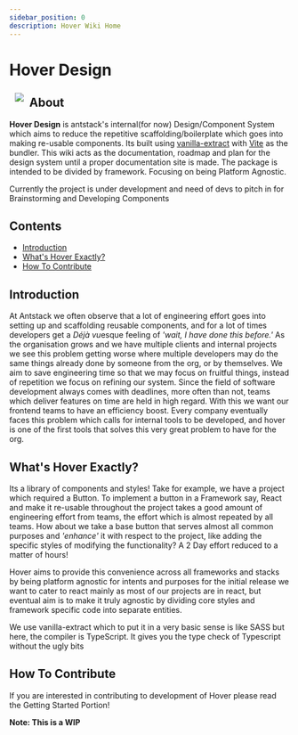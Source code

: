 ```yaml
---
sidebar_position: 0
description: Hover Wiki Home
---
```


# Hover Design

<a href="https://github.com/antstackio/hover-design">
<img src="https://avatars.githubusercontent.com/t/5436523?s=280&v=4" align="left" hspace="10" vspace="6"></img>
</a>

## About

**Hover Design** is antstack's internal(for now) Design/Component System which aims to reduce the repetitive scaffolding/boilerplate which goes into making re-usable components. Its built using [vanilla-extract](https://vanilla-extract.style/) with [Vite](https://vitejs.dev/) as the bundler. This wiki acts as the documentation, roadmap and plan for the design system until a proper documentation site is made. The package is intended to be divided by framework. Focusing on being Platform Agnostic.

Currently the project is under development and need of devs to pitch in for Brainstorming and Developing Components

## Contents

- [Introduction](https://github.com/antstackio/hover-design/wiki#introduction)
- [What's Hover Exactly?](https://github.com/antstackio/hover-design/wiki#whats-hover-exactly)
- [How To Contribute](https://github.com/antstackio/hover-design/wiki#how-to-contribute)

## Introduction

At Antstack we often observe that a lot of engineering effort goes into setting up and scaffolding reusable components, and for a lot of times developers get a *Déjà vu*esque feeling of _'wait, I have done this before.'_ As the organisation grows and we have multiple clients and internal projects we see this problem getting worse where multiple developers may do the same things already done by someone from the org, or by themselves. We aim to save engineering time so that we may focus on fruitful things, instead of repetition we focus on refining our system. Since the field of software development always comes with deadlines, more often than not, teams which deliver features on time are held in high regard. With this we want our frontend teams to have an efficiency boost. Every company eventually faces this problem which calls for internal tools to be developed, and hover is one of the first tools that solves this very great problem to have for the org.

## What's Hover Exactly?

Its a library of components and styles! Take for example, we have a project which required a Button. To implement a button in a Framework say, React and make it re-usable throughout the project takes a good amount of engineering effort from teams, the effort which is almost repeated by all teams. How about we take a base button that serves almost all common purposes and _'enhance'_ it with respect to the project, like adding the specific styles of modifying the functionality? A 2 Day effort reduced to a matter of hours!

Hover aims to provide this convenience across all frameworks and stacks by being platform agnostic for intents and purposes for the initial release we want to cater to react mainly as most of our projects are in react, but eventual aim is to make it truly agnostic by dividing core styles and framework specific code into separate entities.

We use vanilla-extract which to put it in a very basic sense is like SASS but here, the compiler is TypeScript. It gives you the type check of Typescript without the ugly bits

## How To Contribute

If you are interested in contributing to development of Hover please read the Getting Started Portion!

**Note: This is a WIP**
